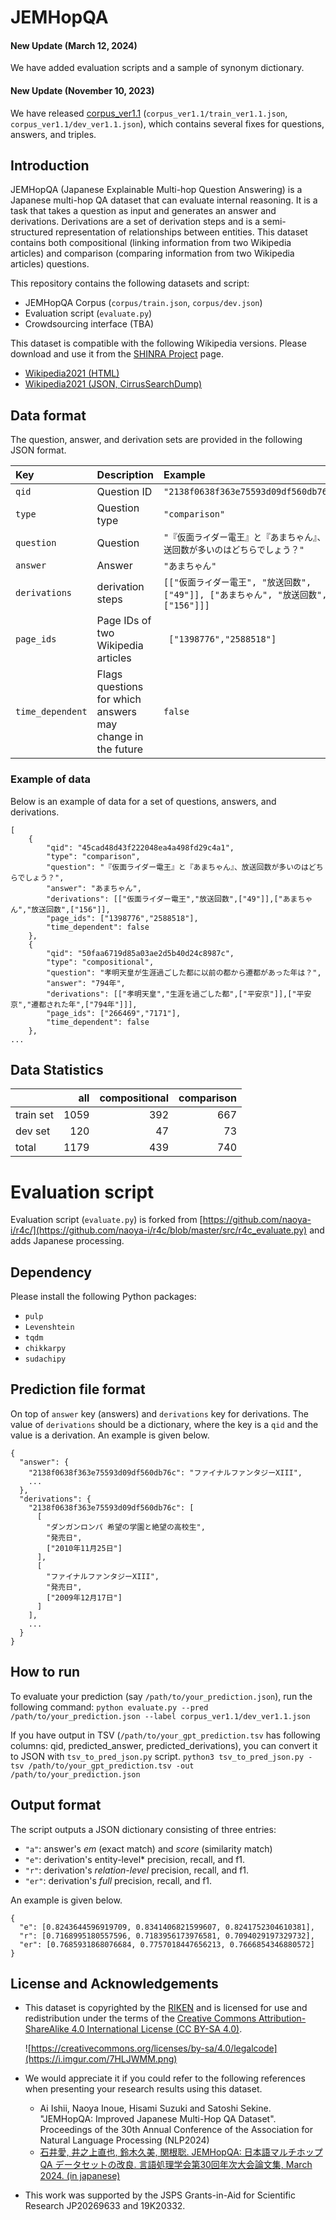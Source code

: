 # JEMHopQA

#### New Update (March 12, 2024)
We have added evaluation scripts and a sample of synonym dictionary.

#### New Update (November 10, 2023)
We have released [corpus_ver1.1](corpus_ver1.1) (`corpus_ver1.1/train_ver1.1.json`, `corpus_ver1.1/dev_ver1.1.json`), which contains several fixes for questions, answers, and triples.

## Introduction


JEMHopQA (Japanese Explainable Multi-hop Question Answering) is a Japanese multi-hop QA dataset that can evaluate internal reasoning. It is a task that takes a question as input and generates an answer and derivations. Derivations are a set of derivation steps and is a semi-structured representation of relationships between entities. This dataset contains both compositional (linking information from two Wikipedia articles) and comparison (comparing information from two Wikipedia articles) questions.


This repository contains the following datasets and script:


- JEMHopQA Corpus (`corpus/train.json`, `corpus/dev.json`)
- Evaluation script (`evaluate.py`)
- Crowdsourcing interface (TBA)


This dataset is compatible with the following Wikipedia versions. Please download and use it from the [SHINRA Project](http://shinra-project.info/) page.


* [Wikipedia2021 (HTML)](https://storage.googleapis.com/shinra_data/wikipedia/wikipedia-ja-20210820-html-v2.zip)
* [Wikipedia2021 (JSON, CirrusSearchDump)](https://storage.googleapis.com/shinra_data/wikipedia/wikipedia-ja-20210823-json.gz)


## Data format


The question, answer, and derivation sets are provided in the following JSON format.


| Key              | Description                                                | Example                                                      |
| :--------------- | :--------------------------------------------------------- | :----------------------------------------------------------- |
| `qid`            | Question ID                                                | `"2138f0638f363e75593d09df560db76c"`                         |
| `type`           | Question type                                              | `"comparison"`                                               |
| `question`       | Question                                                   | `"『仮面ライダー電王』と『あまちゃん』、放送回数が多いのはどちらでしょう？"` |
| `answer`         | Answer                                                     | `"あまちゃん"`                                               |
| `derivations`    | derivation steps                                           | `[["仮面ライダー電王", "放送回数", ["49"]], ["あまちゃん", "放送回数", ["156"]]]` |
| `page_ids`       | Page IDs of two Wikipedia articles                         | ` ["1398776","2588518"]`                                     |
| `time_dependent` | Flags questions for which answers may change in the future | `false`                                                      |

### Example of data

Below is an example of data for a set of questions, answers, and derivations.

```
[
	{
		"qid": "45cad48d43f222048ea4a498fd29c4a1",
		"type": "comparison",
		"question": "『仮面ライダー電王』と『あまちゃん』、放送回数が多いのはどちらでしょう？",
		"answer": "あまちゃん",
		"derivations": [["仮面ライダー電王","放送回数",["49"]],["あまちゃん","放送回数",["156"]],
		"page_ids": ["1398776","2588518"],
		"time_dependent": false
	},
	{
		"qid": "50faa6719d85a03ae2d5b40d24c8987c",
		"type": "compositional",
		"question": "孝明天皇が生涯過ごした都に以前の都から遷都があった年は？",
		"answer": "794年",
		"derivations": [["孝明天皇","生涯を過ごした都",["平安京"]],["平安京","遷都された年",["794年"]]],
		"page_ids": ["266469","7171"],
		"time_dependent": false
	},
...
```

## Data Statistics

|           |  all | compositional | comparison |
| :-------- | ---: | ------------: | ---------: |
| train set | 1059 |           392 |        667 |
| dev set   |  120 |            47 |         73 |
| total     | 1179 |           439 |        740 |

# Evaluation script

Evaluation script (`evaluate.py`) is forked from [https://github.com/naoya-i/r4c/](https://github.com/naoya-i/r4c/blob/master/src/r4c_evaluate.py) and adds Japanese processing.

## Dependency

Please install the following Python packages:

- `pulp`
- `Levenshtein`
- `tqdm`
- `chikkarpy`
- `sudachipy`

## Prediction file format

On top of `answer` key (answers) and `derivations` key for derivations. The value of `derivations` should be a dictionary, where the key is a `qid` and the value is a derivation.
An example is given below.

```
{
  "answer": {
    "2138f0638f363e75593d09df560db76c": "ファイナルファンタジーXIII",
    ...
  },
  "derivations": {
    "2138f0638f363e75593d09df560db76c": [
      [
        "ダンガンロンパ 希望の学園と絶望の高校生", 
        "発売日", 
        ["2010年11月25日"]
      ], 
      [
        "ファイナルファンタジーXIII", 
        "発売日", 
        ["2009年12月17日"]
      ]
    ],
    ...
  }
}
```

## How to run

To evaluate your prediction (say `/path/to/your_prediction.json`), run the following command:
`python evaluate.py --pred /path/to/your_prediction.json --label corpus_ver1.1/dev_ver1.1.json`

If you have output in TSV (`/path/to/your_gpt_prediction.tsv` has following columns: qid, predicted_answer, predicted_derivations), you can convert it to JSON with `tsv_to_pred_json.py` script.
`python3 tsv_to_pred_json.py -tsv /path/to/your_gpt_prediction.tsv -out /path/to/your_prediction.json`

## Output format

The script outputs a JSON dictionary consisting of three entries:

- `"a"`: answer's *em* (exact match) and *score* (similarity match) 
- `"e"`: derivation's entity-level* precision, recall, and f1.
- `"r"`: derivation's *relation-level* precision, recall, and f1.
- `"er"`: derivation's *full* precision, recall, and f1.

An example is given below.

```
{
  "e": [0.8243644596919709, 0.8341406821599607, 0.8241752304610381],
  "r": [0.7168995180557596, 0.7183956173976581, 0.7094029197329732],
  "er": [0.7685931868076684, 0.7757018447656213, 0.7666854346880572]
}
```


## License and Acknowledgements

- This dataset is copyrighted by the [RIKEN](https://www.riken.jp/en/about/) and is licensed for use and redistribution under the terms of the [Creative Commons Attribution-ShareAlike 4.0 International License (CC BY-SA 4.0)](https://creativecommons.org/licenses/by-sa/4.0/legalcode.txt). 

  ![https://creativecommons.org/licenses/by-sa/4.0/legalcode](https://i.imgur.com/7HLJWMM.png)

- We would appreciate it if you could refer to the following references when presenting your research results using this dataset.

  - Ai Ishii, Naoya Inoue, Hisami Suzuki and Satoshi Sekine. "JEMHopQA: Improved Japanese Multi-Hop QA Dataset". Proceedings of the 30th Annual Conference of the Association for Natural Language Processing (NLP2024)
  - [石井愛, 井之上直也, 鈴木久美, 関根聡. JEMHopQA: 日本語マルチホップ QA データセットの改良. 言語処理学会第30回年次大会論文集, March 2024. (in japanese)](https://www.anlp.jp/proceedings/annual_meeting/2024/pdf_dir/P3-18.pdf) 

- This work was supported by the  JSPS Grants-in-Aid for Scientific Research JP20269633 and 19K20332. 

